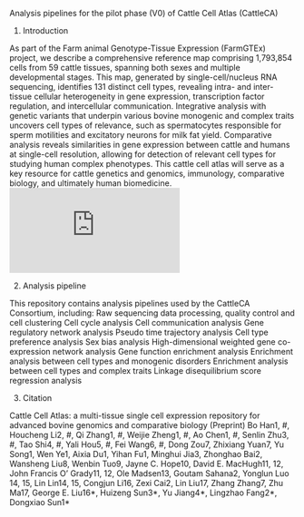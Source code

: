 Analysis pipelines for the pilot phase (V0) of Cattle Cell Atlas (CattleCA) 

1. Introduction

As part of the Farm animal Genotype-Tissue Expression (FarmGTEx) project, we describe a comprehensive reference map comprising 1,793,854 cells from 59 cattle tissues, spanning both sexes and multiple developmental stages. This map, generated by single-cell/nucleus RNA sequencing, identifies 131 distinct cell types, revealing intra- and inter-tissue cellular heterogeneity in gene expression, transcription factor regulation, and intercellular communication. Integrative analysis with genetic variants that underpin various bovine monogenic and complex traits uncovers cell types of relevance, such as spermatocytes responsible for sperm motilities and excitatory neurons for milk fat yield. Comparative analysis reveals similarities in gene expression between cattle and humans at single-cell resolution, allowing for detection of relevant cell types for studying human complex phenotypes. This cattle cell atlas will serve as a key resource for cattle genetics and genomics, immunology, comparative biology, and ultimately human biomedicine.
![image](https://github.com/FarmGTEx/CattleCellAtlas_pipeline_V0/blob/main/Image/Figure%201.pdf)

2. Analysis pipeline

This repository contains analysis pipelines used by the CattleCA Consortium, including:
Raw sequencing data processing, quality control and cell clustering
Cell cycle analysis
Cell communication analysis
Gene regulatory network analysis
Pseudo time trajectory analysis
Cell type preference analysis
Sex bias analysis
High-dimensional weighted gene co-expression network analysis
Gene function enrichment analysis
Enrichment analysis between cell types and monogenic disorders
Enrichment analysis between cell types and complex traits
Linkage disequilibrium score regression analysis

3. Citation

Cattle Cell Atlas: a multi-tissue single cell expression repository for advanced bovine genomics and comparative biology (Preprint)
Bo Han1, #, Houcheng Li2, #, Qi Zhang1, #, Weijie Zheng1, #, Ao Chen1, #, Senlin Zhu3, #, Tao Shi4, #, Yali Hou5, #, Fei Wang6, #, Dong Zou7, Zhixiang Yuan7, Yu Song1, Wen Ye1, Aixia Du1, Yihan Fu1, Minghui Jia3, Zhonghao Bai2, Wansheng Liu8, Wenbin Tuo9, Jayne C. Hope10, David E. MacHugh11, 12, John Francis O’ Grady11, 12, Ole Madsen13, Goutam Sahana2, Yonglun Luo 14, 15, Lin Lin14, 15, Congjun Li16, Zexi Cai2, Lin Liu17, Zhang Zhang7, Zhu Ma17, George E. Liu16*, Huizeng Sun3*, Yu Jiang4*, Lingzhao Fang2*, Dongxiao Sun1* 

